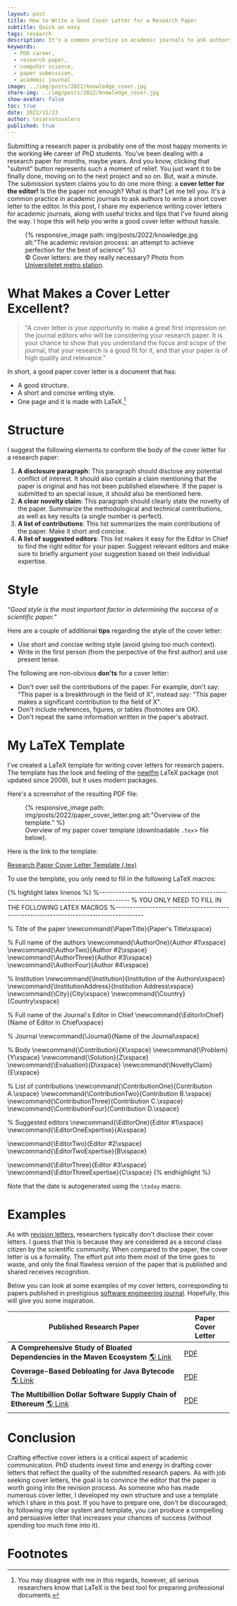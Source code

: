 ```yaml
---
layout: post
title: How to Write a Good Cover Letter for a Research Paper 
subtitle: Quick an easy
tags: research
description: It's a common practice in academic journals to ask authors to write a short cover letter to the editor. In this post, I share my experience writing cover letters for academic journals, along with useful tricks and tips that I've found along the way.
keywords:
  - PhD career,
  - research paper,
  - computer science,
  - paper submission,
  - academic journal
image: ../img/posts/2022/knowledge_cover.jpg
share-img: ../img/posts/2022/knowledge_cover.jpg
show-avatar: false
toc: true
date: 2022/11/23
author: cesarsotovalero
published: true
--- 
```


Submitting a research paper is probably one of the most happy moments in the working ~~life~~ career of PhD students.
You've been dealing with a research paper for months, maybe years.
And you know, clicking that "submit" button represents such a moment of relief.
You just want it to be finally done, moving on to the next project and so on.
But, wait a minute.
The submission system claims you to do one more thing: a **cover letter for the editor!**
Is the the paper not enough?
What is that?
Let me tell you.
It's a common practice in academic journals to ask authors to write a short cover letter to the editor.
In this post, I share my experience writing cover letters for academic journals, along with useful tricks and tips that I've found along the way.
I hope this will help you write a good cover letter without hassle.

<figure class="jb_picture">
  {% responsive_image path: img/posts/2022/knowledge.jpg alt:"The academic revision process: an attempt to achieve perfection for the best of science" %}
  <figcaption class="stroke"> 
    &#169; Cover letters: are they really necessary? Photo from <a href="https://goo.gl/maps/vvZbf1x9hhrxdyaA6">Universitetet metro station</a>.
  </figcaption>
</figure>

# What Makes a Cover Letter Excellent?

> "A cover letter is your opportunity to make a great first impression on the journal editors who will be considering your research paper. 
> It is your chance to show that you understand the focus and scope of the journal, that your research is a good fit for it, and that your paper is of high quality and relevance."

In short, a good paper cover letter is a document that has:

- A good structure.
- A short and concise writing style.
- One page and it is made with LaTeX.[^1]

# Structure

I suggest the following elements to conform the body of the cover letter for a research paper:

1. **A disclosure paragraph**: This paragraph should disclose any potential conflict of interest. It should also contain a claim mentioning that the paper is original and has not been published elsewhere. If the paper is submitted to an special issue, it should also be mentioned here.
2. **A clear novelty claim**: This paragraph should clearly state the novelty of the paper. Summarize the methodological and technical contributions, as well as key results (a single number is perfect).
3. **A list of contributions**: This list summarizes the main contributions of the paper. Make it short and concise.
4. **A list of suggested editors**: This list makes it easy for the Editor in Chief to find the right editor for your paper. Suggest relevant editors and make sure to briefly argument your suggestion based on their individual expertise.

# Style

<aside class="quote">
    <em>“Good style is the most important factor in determining the success of a scientific paper.”</em>
</aside>

Here are a couple of additional **tips** regarding the style of the cover letter:

- Use short and concise writing style (avoid giving too much context).
- Write in the first person (from the perpective of the first author) and use present tense.

The following are non-obvious **don'ts** for a cover letter:

- Don't over sell the contributions of the paper. For example, don't say: "This paper is a breakthrough in the field of X", instead say: "This paper makes a significant contribution to the field of X".
- Don't include references, figures, or tables (footnotes are OK). 
- Don't repeat the same information written in the paper's abstract.  

# My LaTeX Template

I've created a LaTeX template for writing cover letters for research papers.
The template has the look and feeling of the [newlfm](https://ctan.org/pkg/newlfm) LaTeX package (not updated since 2009), but it uses modern packages.

Here's a screenshot of the resulting PDF file:

<figure class="jb_picture">
  {% responsive_image path: img/posts/2022/paper_cover_letter.png alt:"Overview of the template." %}
  <figcaption class="stroke"> 
    Overview of my paper cover template (downloadable <code>.tex</code>> file below).
  </figcaption>
</figure>

Here is the link to the template:

<div class="link_button centered">
  <a class="btn btn-success" href="../files/posts/2022/Paper_Cover_Letter_Template.tex">
  <i class="fa fa-download" style="font-size:28px;color:white"></i> 
  Research Paper Cover Letter Template (.tex)</a>
</div>

To use the template, you only need to fill in the following LaTeX macros:

{% highlight latex linenos %}
%----------------------------------------------------------------------------------------
%	YOU ONLY NEED TO FILL IN THE FOLLOWING LATEX MACROS
%----------------------------------------------------------------------------------------

% Title of the paper
\newcommand{\PaperTitle}{Paper's Title\xspace}

% Full name of the authors
\newcommand{\AuthorOne}{Author \#1\xspace}
\newcommand{\AuthorTwo}{Author \#2\xspace}
\newcommand{\AuthorThree}{Author \#3\xspace}
\newcommand{\AuthorFour}{Author \#4\xspace}

% Institution
\newcommand{\Institution}{Institution of the Authors\xspace}
\newcommand{\InstitutionAddress}{Institution Address\xspace}
\newcommand{\City}{City\xspace}
\newcommand{\Country}{Country\xspace}

% Full name of the Journal's Editor in Chief
\newcommand{\EditorInChief}{Name of Editor in Chief\xspace}

% Journal
\newcommand{\Journal}{Name of the Journal\xspace}

% Body
\newcommand{\Contribution}{X\xspace}
\newcommand{\Problem}{Y\xspace}
\newcommand{\Solution}{Z\xspace}
\newcommand{\Evaluation}{D\xspace}
\newcommand{\NoveltyClaim}{E\xspace}

% List of contributions
\newcommand{\ContributionOne}{Contribution A.\xspace}
\newcommand{\ContributionTwo}{Contribution B.\xspace}
\newcommand{\ContributionThree}{Contribution C.\xspace}
\newcommand{\ContributionFour}{Contribution D.\xspace}

% Suggested editors
\newcommand{\EditorOne}{Editor \#1\xspace}
\newcommand{\EditorOneExpertise}{A\xspace}

\newcommand{\EditorTwo}{Editor \#2\xspace}
\newcommand{\EditorTwoExpertise}{B\xspace}

\newcommand{\EditorThree}{Editor \#3\xspace}
\newcommand{\EditorThreeExpertise}{C\xspace}
{% endhighlight %}

Note that the date is autogenerated using the `\today` macro.

# Examples

As with [revision letters](../how-to-write-a-good-revision-letter.html), researchers typically don't disclose their cover letters.
I guess that this is because they are considered as a second class citizen by the scientific community.
When compared to the paper, the cover letter is us a formality.
The effort put into them most of the time goes to waste, and only the final flawless version of the paper that is published and shared receives recognition.

Below you can look at some examples of my cover letters, corresponding to papers published in prestigious [software engineering journal](https://www.springer.com/journal/10664?gclid=CjwKCAjwsJ6TBhAIEiwAfl4TWBPJ7dgGi8fJhYX4kuqrVXciYhV0YTKriqi0NIWjEPv-M84TakNV5BoCz1wQAvD_BwE).
Hopefully, this will give you some inspiration.

| Published Research Paper                                                                                                                                       | Paper Cover Letter                                       |
|----------------------------------------------------------------------------------------------------------------------------------------------------------------|----------------------------------------------------------|
| **A Comprehensive Study of Bloated Dependencies in the Maven Ecosystem** [:earth_americas: Link](https://link.springer.com/article/10.1007/s10664-020-09914-8) | [PDF](../files/posts/2022/DepClean_Cover_Letter.pdf)     |
| **Coverage-Based Debloating for Java Bytecode** [:earth_americas: Link](https://dl.acm.org/doi/10.1145/3546948)                                                | [PDF](../files/posts/2022/JDBL_Cover_Letter.pdf)         |
| **The Multibillion Dollar Software Supply Chain of Ethereum** [:earth_americas: Link](https://ieeexplore.ieee.org/document/9903894)                            | [PDF](../files/posts/2022/Multibillion_Cover_Letter.pdf) |


# Conclusion

Crafting effective cover letters is a critical aspect of academic communication.
PhD students invest time and energy in drafting cover letters that reflect the quality of the submitted research papers.
As with job seeking cover letters, the goal is to convince the editor that the paper is worth going into the revision process.
As someone who has made numerous cover letter, I developed my own structure and use a template which I share in this post.
If you have to prepare one, don't be discouraged; by following my clear system and template, you can produce a compelling and persuasive letter that increases your chances of success (without spending too much time into it).


# Footnotes

[^1]: You may disagree with me in this regards, however, all serious researchers know that LaTeX is the best tool for preparing professional documents.